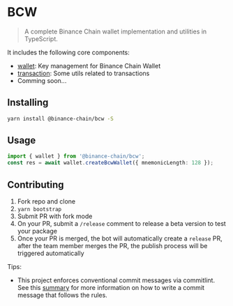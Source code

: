 # BCW

> A complete Binance Chain wallet implementation and utilities in TypeScript.

It includes the following core components:

- [wallet](./packages/wallet): Key management for Binance Chain Wallet
- [transaction](./packages/transaction): Some utils related to transactions
- Comming soon...

## Installing

```sh
yarn install @binance-chain/bcw -S
```

## Usage

```ts
import { wallet } from '@binance-chain/bcw';
const res = await wallet.createBcwWallet({ mnemonicLength: 128 });
```

## Contributing

1. Fork repo and clone
2. `yarn bootstrap`
3. Submit PR with fork mode
4. On your PR, submit a `/release` comment to release a beta version to test your package
5. Once your PR is merged, the bot will automatically create a `release` PR, after the team member
   merges the PR, the publish process will be triggered automatically

Tips:

- This project enforces conventional commit messages via commitlint. See this
  [summary](https://www.conventionalcommits.org/en/v1.0.0/#summary) for more information on how to
  write a commit message that follows the rules.
